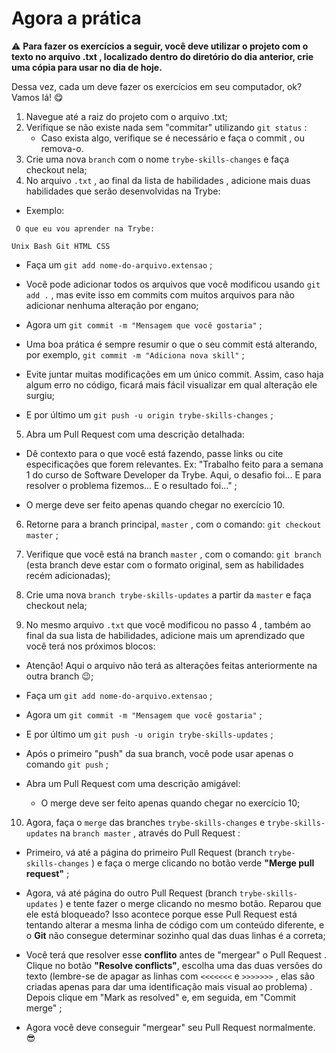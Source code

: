 # Agora a prática

  ⚠️ **Para fazer os exercícios a seguir, você deve utilizar o projeto com o texto no arquivo .txt , localizado dentro do diretório do dia anterior, crie uma cópia para usar no dia de hoje.**
  
Dessa vez, cada um deve fazer os exercícios em seu computador, ok? Vamos lá! 😋

 1. Navegue até a raiz do projeto com o arquivo .txt;
 2. Verifique se não existe nada sem "commitar" utilizando `git status` :
	 -  Caso exista algo, verifique se é necessário e faça o commit , ou
    remova-o.
 3. Crie uma nova `branch` com o nome `trybe-skills-changes` e faça checkout nela;
 4. No arquivo `.txt` , ao final da lista de habilidades , adicione mais duas habilidades que serão desenvolvidas na Trybe:
 - Exemplo:
 
<code> O que eu vou aprender na Trybe:	
	 Unix
	 Bash
	 Git
	 HTML
	 CSS
	 </code>
 
- Faça um `git add nome-do-arquivo.extensao` ;

- Você pode adicionar todos os arquivos que você modificou usando `git add .` , mas evite isso em commits com muitos arquivos para não adicionar nenhuma alteração por engano;

- Agora um `git commit -m "Mensagem que você gostaria"` ;

- Uma boa prática é sempre resumir o que o seu commit está alterando, por exemplo, `git commit -m "Adiciona nova skill"` ;

- Evite juntar muitas modificações em um único commit. Assim, caso haja algum erro no código, ficará mais fácil visualizar em qual alteração ele surgiu;

- E por último um `git push -u origin trybe-skills-changes` ;

5. Abra um Pull Request com uma descrição detalhada:

- Dê contexto para o que você está fazendo, passe links ou cite especificações que forem relevantes. Ex: "Trabalho feito para a semana 1 do curso de Software Developer da Trybe. Aqui, o desafio foi... E para resolver o problema fizemos... E o resultado foi..." ;

- O merge deve ser feito apenas quando chegar no exercício 10.

6. Retorne para a branch principal, `master` , com o comando: `git checkout master` ;

7. Verifique que você está na branch `master` , com o comando: `git branch` (esta branch deve estar com o formato original, sem as habilidades recém adicionadas);

8. Crie uma nova `branch trybe-skills-updates` a partir da `master` e faça checkout nela;

9. No mesmo arquivo `.txt` que você modificou no passo 4 , também ao final da sua lista de habilidades, adicione mais um aprendizado que você terá nos próximos blocos:

- Atenção! Aqui o arquivo não terá as alterações feitas anteriormente na outra branch 😉;

- Faça um `git add nome-do-arquivo.extensao` ;

- Agora um `git commit -m "Mensagem que você gostaria"` ;

- E por último um `git push -u origin trybe-skills-updates` ;

- Após o primeiro "push" da sua branch, você pode usar apenas o comando `git push` ;

- Abra um Pull Request com uma descrição amigável:

	- O merge deve ser feito apenas quando chegar no exercício 10;

10. Agora, faça o `merge` das branches `trybe-skills-changes` e `trybe-skills-updates` na `branch master` , através do Pull Request :

- Primeiro, vá até a página do primeiro Pull Request (branch `trybe-skills-changes` ) e faça o merge clicando no botão verde **"Merge pull request"** ;

- Agora, vá até página do outro Pull Request (branch `trybe-skills-updates` ) e tente fazer o merge clicando no mesmo botão. Reparou que ele está bloqueado? Isso acontece porque esse Pull Request está tentando alterar a mesma linha de código com um conteúdo diferente, e o **Git** não consegue determinar sozinho qual das duas linhas é a correta;

- Você terá que resolver esse **conflito** antes de "mergear" o Pull Request . Clique no botão **"Resolve conflicts"**, escolha uma das duas versões do texto (lembre-se de apagar as linhas com `<<<<<<<` e `>>>>>>>` , elas são criadas apenas para dar uma identificação mais visual ao problema) . Depois clique em "Mark as resolved" e, em seguida, em "Commit merge" ;

- Agora você deve conseguir "mergear" seu Pull Request normalmente. 😎
